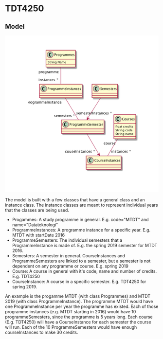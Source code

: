 # TDT4250

## Model

![](docs/model.png)

The model is built with a few classes that have a general class and an instance class. The instance classes are meant to represent individual years that the classes are being used.

- Progammes: A study programme in general. E.g. code="MTDT" and name="Datateknologi"
- ProgrammeInstances: A programme instance for a specific year. E.g. MTDT with startDate 2016
- ProgrammeSemesters: The individual semesters that a ProgrammeInstance is made of. E.g. the spring 2019 semester for MTDT 2016.
- Semesters: A semester in general. CourseInstances and ProgrammeSemesters are linked to a semester, but a semester is not dependent on any programme or course. E.g. spring 2019
- Course: A course in general with it's code, name and number of credits. E.g. TDT4250
- CourseInstance: A course in a specific semester. E.g. TDT4250 for spring 2019.

An example is the progamme MTDT (with class Programmes) and MTDT 2019 (with class ProgrammeInstance). The programme MTDT would have one ProgrammeInstance per year the programme has existed. Each of those programme instances (e.g. MTDT starting in 2016) would have 10 programmeSemesters, since the programme is 5 years long. Each course (E.g. TDT4250) will have a CourseInstance for each semester the course will run. Each of the 10 ProgrammeSemesters would have enough courseInstances to make 30 credits.
